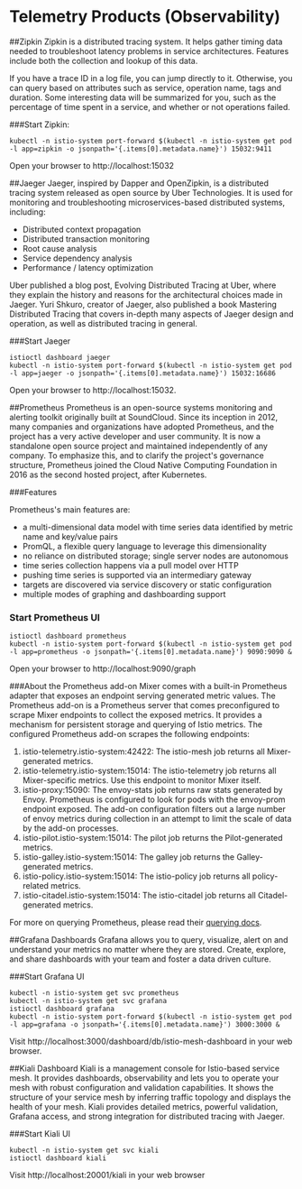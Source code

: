 # Telemetry Products (Observability) 

##Zipkin
Zipkin is a distributed tracing system. It helps gather timing data needed to troubleshoot latency problems in service architectures. Features include both the collection and lookup of this data.

If you have a trace ID in a log file, you can jump directly to it. Otherwise, you can query based on attributes such as 
service, operation name, tags and duration. Some interesting data will be summarized for you, such as the percentage of 
time spent in a service, and whether or not operations failed.

###Start Zipkin:
    
    kubectl -n istio-system port-forward $(kubectl -n istio-system get pod -l app=zipkin -o jsonpath='{.items[0].metadata.name}') 15032:9411
    
Open your browser to http://localhost:15032

##Jaeger
Jaeger, inspired by Dapper and OpenZipkin, is a distributed tracing system released as open source by Uber Technologies. 
It is used for monitoring and troubleshooting microservices-based distributed systems, including:

* Distributed context propagation
* Distributed transaction monitoring
* Root cause analysis
* Service dependency analysis
* Performance / latency optimization

Uber published a blog post, Evolving Distributed Tracing at Uber, where they explain the history and reasons for the 
architectural choices made in Jaeger. Yuri Shkuro, creator of Jaeger, also published a book Mastering Distributed 
Tracing that covers in-depth many aspects of Jaeger design and operation, as well as distributed tracing in general.

###Start Jaeger

    istioctl dashboard jaeger
    kubectl -n istio-system port-forward $(kubectl -n istio-system get pod -l app=jaeger -o jsonpath='{.items[0].metadata.name}') 15032:16686

Open your browser to http://localhost:15032.


##Prometheus
Prometheus is an open-source systems monitoring and alerting toolkit originally built at SoundCloud. Since its inception 
in 2012, many companies and organizations have adopted Prometheus, and the project has a very active developer and user 
community. It is now a standalone open source project and maintained independently of any company. To emphasize this, 
and to clarify the project's governance structure, Prometheus joined the Cloud Native Computing Foundation in 2016 as 
the second hosted project, after Kubernetes.

###Features

Prometheus's main features are:

* a multi-dimensional data model with time series data identified by metric name and key/value pairs
* PromQL, a flexible query language to leverage this dimensionality
* no reliance on distributed storage; single server nodes are autonomous
* time series collection happens via a pull model over HTTP
* pushing time series is supported via an intermediary gateway
* targets are discovered via service discovery or static configuration
* multiple modes of graphing and dashboarding support

### Start Prometheus UI

    istioctl dashboard prometheus
    kubectl -n istio-system port-forward $(kubectl -n istio-system get pod -l app=prometheus -o jsonpath='{.items[0].metadata.name}') 9090:9090 &

Open your browser to http://localhost:9090/graph 

###About the Prometheus add-on
Mixer comes with a built-in Prometheus adapter that exposes an endpoint serving generated metric values. The Prometheus 
add-on is a Prometheus server that comes preconfigured to scrape Mixer endpoints to collect the exposed metrics. It 
provides a mechanism for persistent storage and querying of Istio metrics.
The configured Prometheus add-on scrapes the following endpoints:

1. istio-telemetry.istio-system:42422: The istio-mesh job returns all Mixer-generated metrics.
2. istio-telemetry.istio-system:15014: The istio-telemetry job returns all Mixer-specific metrics. Use this endpoint to 
monitor Mixer itself.
3. istio-proxy:15090: The envoy-stats job returns raw stats generated by Envoy. Prometheus is configured to look for 
pods with the envoy-prom endpoint exposed. The add-on configuration filters out a large number of envoy metrics during 
collection in an attempt to limit the scale of data by the add-on processes.
4. istio-pilot.istio-system:15014: The pilot job returns the Pilot-generated metrics.
5. istio-galley.istio-system:15014: The galley job returns the Galley-generated metrics.
6. istio-policy.istio-system:15014: The istio-policy job returns all policy-related metrics.
7. istio-citadel.istio-system:15014: The istio-citadel job returns all Citadel-generated metrics.

For more on querying Prometheus, please read their [querying docs](https://prometheus.io/docs/querying/basics/).


##Grafana Dashboards
Grafana allows you to query, visualize, alert on and understand your metrics no matter where they are stored. Create, 
explore, and share dashboards with your team and foster a data driven culture.

###Start Grafana UI

    kubectl -n istio-system get svc prometheus
    kubectl -n istio-system get svc grafana
    istioctl dashboard grafana
    kubectl -n istio-system port-forward $(kubectl -n istio-system get pod -l app=grafana -o jsonpath='{.items[0].metadata.name}') 3000:3000 &

Visit http://localhost:3000/dashboard/db/istio-mesh-dashboard in your web browser.


##Kiali Dashboard
Kiali is a management console for Istio-based service mesh. It provides dashboards, observability and lets you to 
operate your mesh with robust configuration and validation capabilities. It shows the structure of your service mesh 
by inferring traffic topology and displays the health of your mesh. Kiali provides detailed metrics, powerful 
validation, Grafana access, and strong integration for distributed tracing with Jaeger. 

###Start Kiali UI

    kubectl -n istio-system get svc kiali
    istioctl dashboard kiali
    
Visit http://localhost:20001/kiali in your web browser
